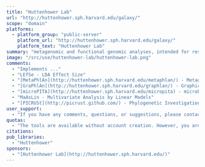 ```yaml
---
title: "Huttenhower Lab"
url: "http://huttenhower.sph.harvard.edu/galaxy/"
scope: "domain"
platforms:
  - platform_group: "public-server"
    platform_url: "http://huttenhower.sph.harvard.edu/galaxy/"
    platform_text: "Huttenhower Lab"
summary: "metagenomic and functional genomic analyses, intended for research and academic use "
image: "/src/use/huttenhower-lab/huttenhower-lab.png"
comments:
  - "Implements ..."
  - "LEfSe - LDA Effect Size"
  - "[MetaPhlAn](http://huttenhower.sph.harvard.edu/metaphlan/) - Metagenomic Phylogenetic Analysis"
  - "[GraPhlAn](http://huttenhower.sph.harvard.edu/graphlan/) - Graphical phylogenetic analysis"
  - "[microPITA](http://huttenhower.sph.harvard.edu/micropita) - microbiome: Picking Interesting Taxonomic."
  - "MaAsLin - Multivariate Analysis by Linear Models"
  - "[PICRUSt](http://picrust.github.com/) - Phylogenetic Investigation of Communities by Reconstruction of Unobserved States"
user_support:
  - "If you have any comments, questions, or suggestions, please contact [Dr. Huttenhower](http://huttenhower.sph.harvard.edu/contact)."
quotas:
  - "The tools are available without account creation. However, you are strongly invited to create an account for having access to the history, saved analyses, datasets and workflows."
citations:
pub_libraries:
  - "Huttenhower"
sponsors:
  - "[Huttenhower Lab](http://huttenhower.sph.harvard.edu/)"
---
```

